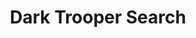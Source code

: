 ---
mission_id: dtsearch
editorsChoice:
title: "Dark Trooper Search"
authors: 
    - "Hunter"
date:
filename: 
description: "While working on a mission on Tatooine, Kyle ran into a bounty hunter with a Dark Trooper suit. Though he was able to defeat him, the existence of a Dark Trooper suit was very unsettling, as he had thought all of them had gone up with the Arc Hammer. He headed to Murdock Station to find out what he could, determined to track down the source of the suits and destroy them."
cover: "dtsearch.png"
levelReplaced:	SECBASE
difficulty: yes
bm:	yes
fme: yes
wax: yes
three_do: yes
voc: yes
gmd: no
vue: yes
lfd: no
base: "New level from scratch" 
editors: "DFUSE"

---